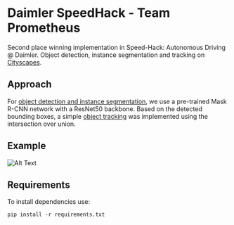 # Daimler SpeedHack - Team Prometheus
Second place winning implementation in Speed-Hack: Autonomous Driving @ Daimler.
Object detection, instance segmentation and tracking on [Cityscapes](https://www.cityscapes-dataset.com/).

## Approach
For [object detection and instance segmentation](https://github.com/m-menne/prometheus/blob/main/mask_RCNN/maskrcnn.ipynb), we use a pre-trained Mask R-CNN network with a ResNet50 backbone. Based on the detected bounding boxes, a simple [object tracking](https://github.com/m-menne/prometheus/blob/tracking/tracking.ipynb) was implemented using the intersection over union.

## Example
![Alt Text](final.gif)

## Requirements
To install dependencies use: 

`pip install -r requirements.txt`
